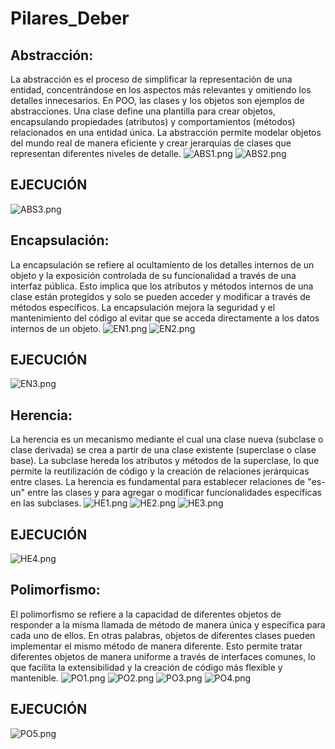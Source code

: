 # Pilares_Deber

## Abstracción:
La abstracción es el proceso de simplificar la representación de una entidad, concentrándose en los aspectos más relevantes y omitiendo los detalles innecesarios. En POO, las clases y los objetos son ejemplos de abstracciones. Una clase define una plantilla para crear objetos, encapsulando propiedades (atributos) y comportamientos (métodos) relacionados en una entidad única. La abstracción permite modelar objetos del mundo real de manera eficiente y crear jerarquías de clases que representan diferentes niveles de detalle.
![ABS1.png](https://github.com/SandovalBrandon1027/Pilares_Deber/blob/master/DEBERPILAR/ABS1.png)
![ABS2.png](https://github.com/SandovalBrandon1027/Pilares_Deber/blob/master/DEBERPILAR/ABS2.png)
## EJECUCIÓN
![ABS3.png](https://github.com/SandovalBrandon1027/Pilares_Deber/blob/master/DEBERPILAR/ABS3.png)

## Encapsulación:
La encapsulación se refiere al ocultamiento de los detalles internos de un objeto y la exposición controlada de su funcionalidad a través de una interfaz pública. Esto implica que los atributos y métodos internos de una clase están protegidos y solo se pueden acceder y modificar a través de métodos específicos. La encapsulación mejora la seguridad y el mantenimiento del código al evitar que se acceda directamente a los datos internos de un objeto.
![EN1.png](https://github.com/SandovalBrandon1027/Pilares_Deber/blob/master/DEBERPILAR/EN1.png)
![EN2.png](https://github.com/SandovalBrandon1027/Pilares_Deber/blob/master/DEBERPILAR/EN2.png)
## EJECUCIÓN
![EN3.png](https://github.com/SandovalBrandon1027/Pilares_Deber/blob/master/DEBERPILAR/EN3.png)

## Herencia:
La herencia es un mecanismo mediante el cual una clase nueva (subclase o clase derivada) se crea a partir de una clase existente (superclase o clase base). La subclase hereda los atributos y métodos de la superclase, lo que permite la reutilización de código y la creación de relaciones jerárquicas entre clases. La herencia es fundamental para establecer relaciones de "es-un" entre las clases y para agregar o modificar funcionalidades específicas en las subclases.
![HE1.png](https://github.com/SandovalBrandon1027/Pilares_Deber/blob/master/DEBERPILAR/HE1.png)
![HE2.png](https://github.com/SandovalBrandon1027/Pilares_Deber/blob/master/DEBERPILAR/HE2.png)
![HE3.png](https://github.com/SandovalBrandon1027/Pilares_Deber/blob/master/DEBERPILAR/HE3.png)
## EJECUCIÓN
![HE4.png](https://github.com/SandovalBrandon1027/Pilares_Deber/blob/master/DEBERPILAR/HE4.png)

## Polimorfismo:
El polimorfismo se refiere a la capacidad de diferentes objetos de responder a la misma llamada de método de manera única y específica para cada uno de ellos. En otras palabras, objetos de diferentes clases pueden implementar el mismo método de manera diferente. Esto permite tratar diferentes objetos de manera uniforme a través de interfaces comunes, lo que facilita la extensibilidad y la creación de código más flexible y mantenible.
![PO1.png](https://github.com/SandovalBrandon1027/Pilares_Deber/blob/master/DEBERPILAR/PO1.png)
![PO2.png](https://github.com/SandovalBrandon1027/Pilares_Deber/blob/master/DEBERPILAR/PO2.png)
![PO3.png](https://github.com/SandovalBrandon1027/Pilares_Deber/blob/master/DEBERPILAR/PO3.png)
![PO4.png](https://github.com/SandovalBrandon1027/Pilares_Deber/blob/master/DEBERPILAR/PO4.png)
## EJECUCIÓN
![PO5.png](https://github.com/SandovalBrandon1027/Pilares_Deber/blob/master/DEBERPILAR/PO5.png)

